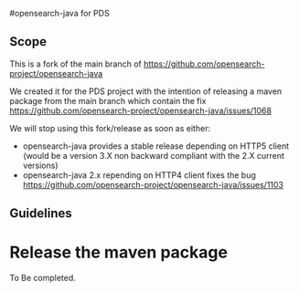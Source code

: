 #opensearch-java for PDS

## Scope

This is a fork of the main branch of https://github.com/opensearch-project/opensearch-java

We created it for the PDS project with the intention of releasing a maven package from the main branch which contain the fix https://github.com/opensearch-project/opensearch-java/issues/1068

We will stop using this fork/release as soon as either:
- opensearch-java provides a stable release depending on HTTP5 client (would be a version 3.X non backward compliant with the 2.X current versions)
- opensearch-java 2.x repending on HTTP4 client fixes the bug https://github.com/opensearch-project/opensearch-java/issues/1103

## Guidelines

# Release the maven package

To Be completed.
